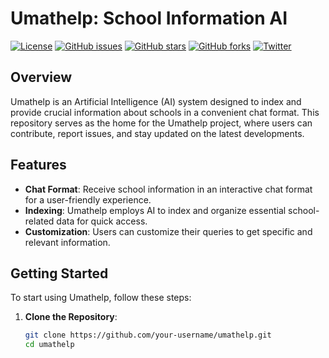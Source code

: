 # Umathelp: School Information AI

[![License](https://img.shields.io/badge/license-MIT-blue.svg)](https://opensource.org/licenses/MIT)
[![GitHub issues](https://img.shields.io/github/issues/your-username/umathelp)](https://github.com/fredabila/umathelp/issues)
[![GitHub stars](https://img.shields.io/github/stars/your-username/umathelp)](https://github.com/fredabila/umathelp/stargazers)
[![GitHub forks](https://img.shields.io/github/forks/your-username/umathelp)](https://github.com/fredabila/umathelp/network)
[![Twitter](https://img.shields.io/twitter/url/https/github.com/your-username/umathelp.svg?style=social)](https://twitter.com/intent/tweet?url=https://github.com/your-username/umathelp&text=Check%20out%20Umathelp%20-%20School%20Information%20AI&hashtags=umathelp,artificialintelligence,school)

## Overview

Umathelp is an Artificial Intelligence (AI) system designed to index and provide crucial information about schools in a convenient chat format. This repository serves as the home for the Umathelp project, where users can contribute, report issues, and stay updated on the latest developments.

## Features

- **Chat Format**: Receive school information in an interactive chat format for a user-friendly experience.
- **Indexing**: Umathelp employs AI to index and organize essential school-related data for quick access.
- **Customization**: Users can customize their queries to get specific and relevant information.

## Getting Started

To start using Umathelp, follow these steps:

1. **Clone the Repository**:

   ```bash
   git clone https://github.com/your-username/umathelp.git
   cd umathelp
